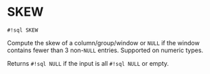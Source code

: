 # SKEW
`#!sql SKEW`

Compute the skew of a column/group/window or `NULL` if the window contains fewer
than 3 non-`NULL` entries. Supported on numeric types.

Returns `#!sql NULL` if the input is all `#!sql NULL` or empty.


